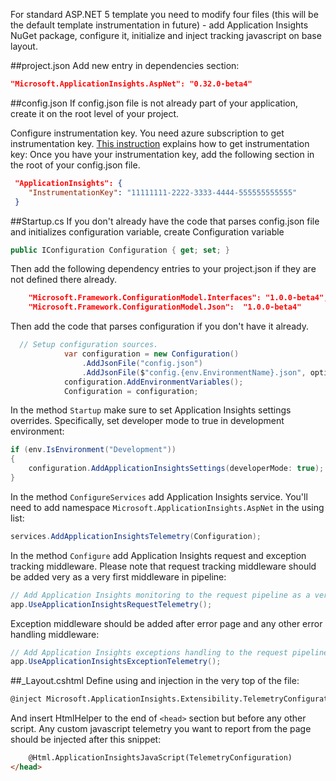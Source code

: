 For standard ASP.NET 5 template you need to modify four files (this will be the default template instrumentation in future) - add Application Insights NuGet package, configure it, initialize and inject tracking javascript on base layout.

##project.json
Add new entry in dependencies section:
``` json
"Microsoft.ApplicationInsights.AspNet": "0.32.0-beta4"
```

##config.json
If config.json file is not already part of your application, create it on the root level of your project.

Configure instrumentation key. You need azure subscription to get instrumentation key. [This instruction](http://azure.microsoft.com/en-us/documentation/articles/app-insights-java-get-started/) explains how to get instrumentation key:
Once you have your instrumentation key, add the following section in the root of your config.json file.
``` json
 "ApplicationInsights": {
 	"InstrumentationKey": "11111111-2222-3333-4444-555555555555"
 }
```

##Startup.cs
If you don't already have the code that parses config.json file and initializes configuration variable, create Configuration variable
``` C#
public IConfiguration Configuration { get; set; }
```

Then add the following dependency entries to your project.json if they are not defined there already.
``` json
    "Microsoft.Framework.ConfigurationModel.Interfaces": "1.0.0-beta4",
    "Microsoft.Framework.ConfigurationModel.Json":  "1.0.0-beta4"
```

Then add the code that parses configuration if you don't have it already.

``` C#
  // Setup configuration sources.
            var configuration = new Configuration()
                .AddJsonFile("config.json")
                .AddJsonFile($"config.{env.EnvironmentName}.json", optional: true);
            configuration.AddEnvironmentVariables();
            Configuration = configuration;
```


In the method ```Startup``` make sure to set Application Insights settings overrides. Specifically, set developer mode to true in development environment:

``` C#
if (env.IsEnvironment("Development"))
{
    configuration.AddApplicationInsightsSettings(developerMode: true);
}
```

In the method ```ConfigureServices``` add Application Insights service. You'll need to add namespace ```Microsoft.ApplicationInsights.AspNet``` in the using list:
``` c#
services.AddApplicationInsightsTelemetry(Configuration);
```

In the method ```Configure``` add Application Insights request and exception tracking middleware. Please note that request tracking middleware should be added very as a very first middleware in pipeline:

``` c#
// Add Application Insights monitoring to the request pipeline as a very first middleware.
app.UseApplicationInsightsRequestTelemetry();
```
Exception middleware should be added after error page and any other error handling middleware:

``` c#
// Add Application Insights exceptions handling to the request pipeline.
app.UseApplicationInsightsExceptionTelemetry();
```

##_Layout.cshtml
Define using and injection in the very top of the file:

``` html
@inject Microsoft.ApplicationInsights.Extensibility.TelemetryConfiguration TelemetryConfiguration 
```

And insert HtmlHelper to the end of ```<head>``` section but before any other script. Any custom javascript telemetry you want to report from the page should be injected after this snippet:

``` html
	@Html.ApplicationInsightsJavaScript(TelemetryConfiguration) 
</head>
```
